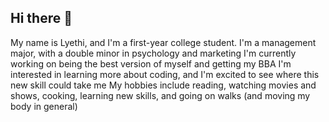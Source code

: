 ## Hi there 👋
My name is Lyethi, and I'm a first-year college student. I'm a management major, with a double minor in psychology and marketing 
I'm currently working on being the best version of myself and getting my BBA
I'm interested in learning more about coding, and I'm excited to see where this new skill could take me 
My hobbies include reading, watching movies and shows, cooking, learning new skills, and going on walks (and moving my body in general) 

<!--
**lyethi/lyethi** is a ✨ _special_ ✨ repository because its `README.md` (this file) appears on your GitHub profile.

Here are some ideas to get you started:

- 🔭 I'm currently working on being the best version of myself 
- 🌱 I’m interested in learning more about coding and seeing where this new skill could take me 
- 👯 My hobbies include reading, watching movies and shows, cooking, and going on walks (and just moving my body in general) 
-->

